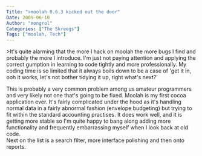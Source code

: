 ```yaml
---
Title: ">moolah 0.6.3 kicked out the door"
Date: 2009-06-10
Author: "mongrol"
Categories: ["The Skreegs"]
Tags: ["moolah, Tech"]
---
```


\>It's quite alarming that the more I hack on moolah the more bugs I
find and probably the more I introduce. I'm just not paying attention
and applying the correct gumption in learning to code tightly and more
professionally. My coding time is so limited that it always boils down
to be a case of 'get it in, ooh it works, let's not bother tidying it
up, right what's next?'

<div>
</div>
<div>
This is probably a very common problem among us amateur programmers and
very likely not one that's going to be fixed. Moolah is my first cocoa
application ever. It's fairly complicated under the hood as it's
handling normal data in a fairly abnormal fashion (envelope budgeting)
but trying to fit within the standard accounting practises. It does work
well, and it is getting more stable so I'm quite happy to bang along
adding more functionality and frequently embarrassing myself when I look
back at old code.

</div>
<div>
</div>
<div>
Next on the list is a search filter, more interface polishing and then
onto reports.

</div>

